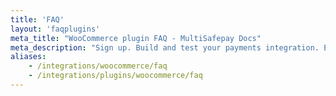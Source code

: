 ```yaml
---
title: 'FAQ'
layout: 'faqplugins'
meta_title: "WooCommerce plugin FAQ - MultiSafepay Docs"
meta_description: "Sign up. Build and test your payments integration. Explore our products and services. Use our API reference, SDKs, and wrappers. Get support."
aliases: 
    - /integrations/woocommerce/faq
    - /integrations/plugins/woocommerce/faq
---
```

